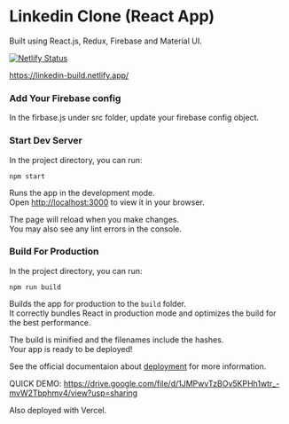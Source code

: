 # Linkedin Clone (React App)

Built using React.js, Redux, Firebase and Material UI.

[![Netlify Status](https://api.netlify.com/api/v1/badges/f20284e8-8a17-4cc8-90f1-bd9a6d5d6ba6/deploy-status)](https://app.netlify.com/sites/linkedin-build/deploys)

https://linkedin-build.netlify.app/

### Add Your Firebase config

In the firbase.js under src folder, update your firebase config object.

### Start Dev Server

In the project directory, you can run:

`npm start`

Runs the app in the development mode.\
Open [http://localhost:3000](http://localhost:3000) to view it in your browser.

The page will reload when you make changes.\
You may also see any lint errors in the console.

### Build For Production

In the project directory, you can run:

`npm run build`

Builds the app for production to the `build` folder.\
It correctly bundles React in production mode and optimizes the build for the best performance.

The build is minified and the filenames include the hashes.\
Your app is ready to be deployed!

See the official documentaion about [deployment](https://facebook.github.io/create-react-app/docs/deployment) for more information.

QUICK DEMO:
https://drive.google.com/file/d/1JMPwvTzBOv5KPHh1wtr_-mvW2Tbphmv4/view?usp=sharing

Also deployed with Vercel.

